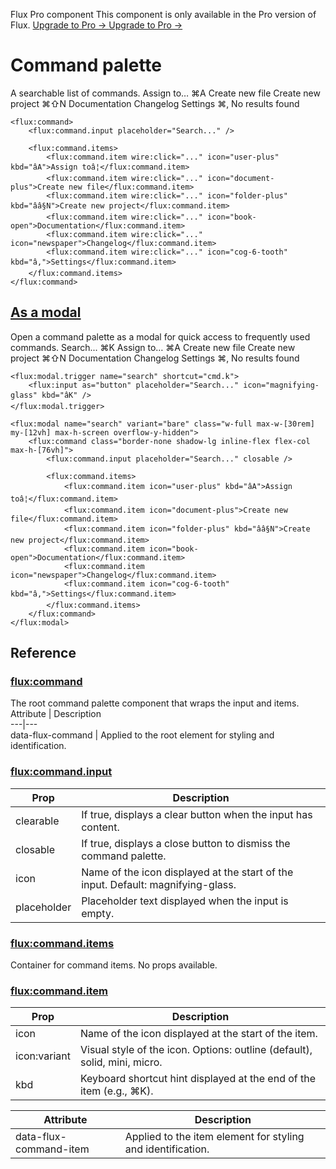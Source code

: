 Flux Pro component
This component is only available in the Pro version of Flux. 
[ Upgrade to Pro -> ](https://fluxui.dev/pricing) [ Upgrade to Pro -> ](https://fluxui.dev/pricing)
#  Command palette 
A searchable list of commands.
Assign to… 
⌘A
Create new file  Create new project 
⌘⇧N
Documentation  Changelog  Settings 
⌘,
No results found 
 
```
<flux:command>
    <flux:command.input placeholder="Search..." />

    <flux:command.items>
        <flux:command.item wire:click="..." icon="user-plus" kbd="âA">Assign toâ¦</flux:command.item>
        <flux:command.item wire:click="..." icon="document-plus">Create new file</flux:command.item>
        <flux:command.item wire:click="..." icon="folder-plus" kbd="ââ§N">Create new project</flux:command.item>
        <flux:command.item wire:click="..." icon="book-open">Documentation</flux:command.item>
        <flux:command.item wire:click="..." icon="newspaper">Changelog</flux:command.item>
        <flux:command.item wire:click="..." icon="cog-6-tooth" kbd="â,">Settings</flux:command.item>
    </flux:command.items>
</flux:command> 
```

##  [As a modal](https://fluxui.dev/components/command#as-a-modal)
Open a command palette as a modal for quick access to frequently used commands.
Search... 
⌘K 
Assign to… 
⌘A
Create new file  Create new project 
⌘⇧N
Documentation  Changelog  Settings 
⌘,
No results found 
 
```
<flux:modal.trigger name="search" shortcut="cmd.k">
    <flux:input as="button" placeholder="Search..." icon="magnifying-glass" kbd="âK" />
</flux:modal.trigger>

<flux:modal name="search" variant="bare" class="w-full max-w-[30rem] my-[12vh] max-h-screen overflow-y-hidden">
    <flux:command class="border-none shadow-lg inline-flex flex-col max-h-[76vh]">
        <flux:command.input placeholder="Search..." closable />

        <flux:command.items>
            <flux:command.item icon="user-plus" kbd="âA">Assign toâ¦</flux:command.item>
            <flux:command.item icon="document-plus">Create new file</flux:command.item>
            <flux:command.item icon="folder-plus" kbd="ââ§N">Create new project</flux:command.item>
            <flux:command.item icon="book-open">Documentation</flux:command.item>
            <flux:command.item icon="newspaper">Changelog</flux:command.item>
            <flux:command.item icon="cog-6-tooth" kbd="â,">Settings</flux:command.item>
        </flux:command.items>
    </flux:command>
</flux:modal>    
```

##  Reference 
###  [flux:command](https://fluxui.dev/components/command#fluxcommand)
The root command palette component that wraps the input and items.
Attribute |  Description  
---|---  
data-flux-command  |  Applied to the root element for styling and identification.  
###  [flux:command.input](https://fluxui.dev/components/command#fluxcommandinput)
Prop |  Description  
---|---  
clearable  |  If true, displays a clear button when the input has content.  
closable  |  If true, displays a close button to dismiss the command palette.  
icon  |  Name of the icon displayed at the start of the input. Default: magnifying-glass.  
placeholder  |  Placeholder text displayed when the input is empty.  
###  [flux:command.items](https://fluxui.dev/components/command#fluxcommanditems)
Container for command items. No props available.
###  [flux:command.item](https://fluxui.dev/components/command#fluxcommanditem)
Prop |  Description  
---|---  
icon  |  Name of the icon displayed at the start of the item.  
icon:variant  |  Visual style of the icon. Options: outline (default), solid, mini, micro.  
kbd  |  Keyboard shortcut hint displayed at the end of the item (e.g., ⌘K).  

Attribute |  Description  
---|---  
data-flux-command-item  |  Applied to the item element for styling and identification.  
